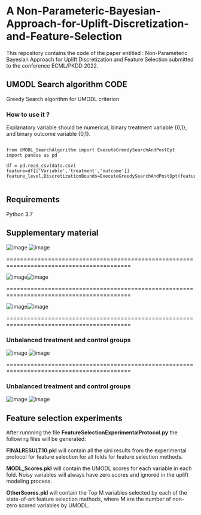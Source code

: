 # A Non-Parameteric-Bayesian-Approach-for-Uplift-Discretization-and-Feature-Selection

This repository contains the code of the paper entitled : Non-Parameteric Bayesian Approach for Uplift Discretization and Feature Selection submitted to  the conference ECML/PKDD 2022.

## UMODL Search algorithm CODE
Greedy Search algorithm for UMODL criterion

### How to use it ?

Explanatory variable should be numerical, binary treatment variable {0,1}, and binary outcome variable {0,1}.

<pre><code>
from UMODL_SearchAlgorithm import ExecuteGreedySearchAndPostOpt
import pandas as pd

df = pd.read_csv(data.csv)
feature=df[['Variable','treatment','outcome']]
feature_level,DiscretizationBounds=ExecuteGreedySearchAndPostOpt(feature)

</code></pre>


## Requirements
Python 3.7

## Supplementary material

![image](https://user-images.githubusercontent.com/75427835/162019101-ebcebd91-907a-43a7-ad2a-12267836cc24.png)
![image](https://user-images.githubusercontent.com/75427835/162020092-4f0471c4-9aee-4865-ad92-265a59a6896c.png)

==========================================================================================

![image](https://user-images.githubusercontent.com/75427835/162019028-562a0624-7478-46f8-a7d1-3ca704c9b3a3.png)![image](https://user-images.githubusercontent.com/75427835/162020198-d80a21fe-9f2b-42d6-a0af-9434fcf1deb0.png)


==========================================================================================

![image](https://user-images.githubusercontent.com/75427835/162023603-1abbe527-bfaf-4d7e-942b-bd15d52e6ac6.png)![image](https://user-images.githubusercontent.com/75427835/162020414-1130e885-829f-4316-93c1-48c0613babab.png)

==========================================================================================
### Unbalanced treatment and control groups

![image](https://user-images.githubusercontent.com/75427835/162019221-8bbb4d59-dabc-42c0-ad9c-2699188c8475.png)
![image](https://user-images.githubusercontent.com/75427835/162020546-ed029145-a4a0-4f64-83ab-f753f5614cd3.png)

==========================================================================================

### Unbalanced treatment and control groups


![image](https://user-images.githubusercontent.com/75427835/162019167-3e19591f-d93f-4051-9a5d-b83a1679280e.png)
![image](https://user-images.githubusercontent.com/75427835/162020509-070b04be-f473-4833-81b2-51585237a311.png)

## Feature selection experiments
After runnning the file **FeatureSelectionExperimentalProtocol.py** the following files will be generated:

**FINALRESULT10.pkl** will contain all the qini results from the experimental protocol for feature selection for all folds for feature selection methods.

**MODL_Scores.pkl** will contain the UMODL scores for each variable in each fold. Noisy variables will always have zero scores and ignored in the uplift modeling process.

**OtherScores.pkl** will contain the Top M variables selected by each of the state-of-art feature selection methods, where M are the number of non-zero scored variables by UMODL.






